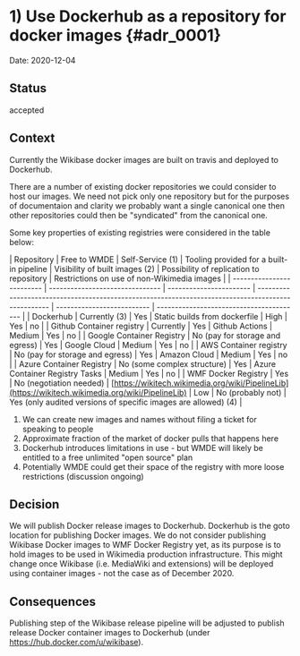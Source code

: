 # 1) Use Dockerhub as a repository for docker images {#adr_0001}

Date: 2020-12-04

## Status

accepted

## Context

Currently the Wikibase docker images are built on travis and deployed to Dockerhub.

There are a number of existing docker repositories we could consider to host our images. We need not pick only one repository but for the purposes of documentaion and clarity we probably want a single canonical one then other repositories could then be "syndicated" from the canonical one.

Some key properties of existing registries were considered in the table below:

| Repository                | Free to WMDE                  | Self-Service (1)            | Tooling provided for a built-in pipeline                                                         | Visibility of built images  (2) | Possibility of replication to repository | Restrictions on use of non-Wikimedia images |
| ------------------------- | ------------------------------- | ----------------------- | -------------------------------------------------------------------------------------------------- | -------------------------- | ---------------------------------------- |
| Dockerhub                 | Currently (3)      | Yes                     | Static builds from dockerfile                                                                      | High                       | Yes                                                   | no |
| Github Container registry | Currently                       | Yes                     | Github Actions                                                                                     | Medium                     | Yes                                      | no |
| Google Container Registry | No (pay for storage and egress) | Yes                     | Google Cloud                                                                                       | Medium                     | Yes                                      | no |
| AWS Container registry    | No (pay for storage and egress) | Yes                     | Amazon Cloud                                                                                       | Medium                     | Yes                                      | no |
| Azure Container Registry  | No (some complex structure)     | Yes                     | Azure Container Registry Tasks                                                                     | Medium                     | Yes                                      | no |
| WMF Docker Registry       | Yes                             | No (negotiation needed) | [https://wikitech.wikimedia.org/wiki/PipelineLib](https://wikitech.wikimedia.org/wiki/PipelineLib) | Low                        | No (probably not)                        | Yes (only audited versions of specific images are allowed) (4) |

1. We can create new images and names without filing a ticket for speaking to people
2. Approximate fraction of the market of docker pulls that happens here
3. Dockerhub introduces limitations in use - but WMDE will likely be entitled to a free unlimited "open source" plan
4. Potentially WMDE could get their space of the registry with more loose restrictions (discussion ongoing)

## Decision

We will publish Docker release images to Dockerhub. Dockerhub is the goto location for publishing Docker images.
We do not consider publishing Wikibase Docker images to WMF Docker Registry yet, as its purpose is to hold images to be used in Wikimedia production infrastructure. This might change once Wikibase (i.e. MediaWiki and extensions) will be deployed using container images - not the case as of December 2020.

## Consequences

Publishing step of the Wikibase release pipeline will be adjusted to publish release Docker container images to Dockerhub (under https://hub.docker.com/u/wikibase).
